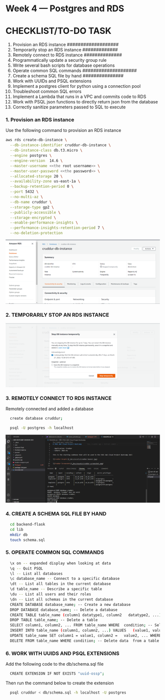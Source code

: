 # Week 4 — Postgres and RDS
# CHECKLIST/TO-DO TASK
1. Provision an RDS instance ###################
2. Temporarily stop an RDS instance #############
3. Remotely connect to RDS instance ##############
4. Programmatically update a security group rule
5. Write several bash scripts for database operations
6. Operate common SQL commands ####################
7. Create a schema SQL file by hand ###############
8. Work with UUIDs and PSQL extensions
9. Implement a postgres client for python using a connection pool
10. Troubleshoot common SQL errors
11. Implement a Lambda that runs in a VPC and commits code to RDS
12. Work with PSQL json functions to directly return json from the database
13. Correctly sanitize parameters passed to SQL to execute

### 1. Provision an RDS instance
Use the following command to provision an RDS instance 
```sh
aws rds create-db-instance \
  --db-instance-identifier cruddur-db-instance \
  --db-instance-class db.t3.micro \
  --engine postgres \
  --engine-version  14.6 \
  --master-username <<the root username>> \
  --master-user-password <<the password>> \
  --allocated-storage 20 \
  --availability-zone us-east-1a \
  --backup-retention-period 0 \
  --port 5432 \
  --no-multi-az \
  --db-name cruddur \
  --storage-type gp2 \
  --publicly-accessible \
  --storage-encrypted \
  --enable-performance-insights \
  --performance-insights-retention-period 7 \
  --no-deletion-protection

```
![img](../_docs/assets/imgwk4/Rds-instanceCreated.png)

### 2. TEMPORARILY STOP AN RDS INSTANCE
![img](../_docs/assets/imgwk4/stopDBinstance.png)

### 3. REMOTELY CONNECT TO RDS INSTANCE
Remotely connected and added a database
```sh
  create database cruddur;
```
```sh
  psql -U postgres -h localhost
```
![img](../_docs/assets/imgwk4/createdDBonPostgres.png)

### 4. CREATE A SCHEMA SQL FILE BY HAND
```sh
  cd backend-flask
  cd lib
  mkdir db
  touch schema.sql
```

### 5. OPERATE COMMON SQL COMMANDS
```sh
  \x on -- expanded display when looking at data
  \q -- Quit PSQL
  \l -- List all databases
  \c database_name -- Connect to a specific database
  \dt -- List all tables in the current database
  \d table_name -- Describe a specific table
  \du -- List all users and their roles
  \dn -- List all schemas in the current database
  CREATE DATABASE database_name; -- Create a new database
  DROP DATABASE database_name; -- Delete a database
  CREATE TABLE table_name (column1 datatype1, column2   datatype2, ...); -- Create a new table
  DROP TABLE table_name; -- Delete a table
  SELECT column1, column2, ... FROM table_name WHERE  condition; -- Select data from a table
  INSERT INTO table_name (column1, column2, ...) VALUES   (value1, value2, ...); -- Insert data into a table
  UPDATE table_name SET column1 = value1, column2 =   value2, ... WHERE condition; -- Update data in a table
  DELETE FROM table_name WHERE condition; -- Delete data  from a table

```
### 6. WORK WITH UUIDS AND PSQL EXTENSIONS
Add the following code to the db/schema.sql file
```sh 
  CREATE EXTENSION IF NOT EXISTS "uuid-ossp";

```
Then run the command below to create the extension
```sh
  psql cruddur < db/schema.sql -h localhost -U postgres
```
